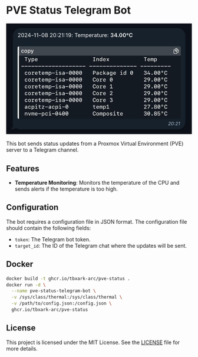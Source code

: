 # PVE Status Telegram Bot

![](preview.jpg)

This bot sends status updates from a Proxmox Virtual Environment (PVE) server to a Telegram channel.

## Features

- **Temperature Monitoring**: Monitors the temperature of the CPU and sends alerts if the temperature is too high.

## Configuration

The bot requires a configuration file in JSON format. The configuration file should contain the following fields:

- `token`: The Telegram bot token.
- `target_id`: The ID of the Telegram chat where the updates will be sent.

## Docker

```bash
docker build -t ghcr.io/tbxark-arc/pve-status .
docker run -d \
  --name pve-status-telegram-bot \
  -v /sys/class/thermal:/sys/class/thermal \
  -v /path/to/config.json:/config.json \
  ghcr.io/tbxark-arc/pve-status
```

## License
This project is licensed under the MIT License. See the [LICENSE](LICENSE) file for more details.
